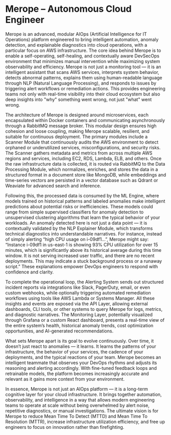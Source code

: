 # Merope – Autonomous Cloud Engineer

Merope is an advanced, modular AIOps (Artificial Intelligence for IT Operations) platform engineered to bring intelligent automation, anomaly detection, and explainable diagnostics into cloud operations, with a particular focus on AWS infrastructure. The core idea behind Merope is to enable a self-operating, self-healing, and contextually aware DevSecOps environment that minimizes manual intervention while maximizing system observability and efficiency. Merope is not just a monitoring tool — it is an intelligent assistant that scans AWS services, interprets system behavior, detects abnormal patterns, explains them using human-readable language through NLP (Natural Language Processing), and responds to issues by triggering alert workflows or remediation actions. This provides engineering teams not only with real-time visibility into their cloud ecosystem but also deep insights into "why" something went wrong, not just "what" went wrong.

The architecture of Merope is designed around microservices, each encapsulated within Docker containers and communicating asynchronously through a RabbitMQ message broker. This modular design ensures high cohesion and loose coupling, making Merope scalable, resilient, and suitable for continuous deployment. The primary modules include a Scanner Module that continuously audits the AWS environment to detect orphaned or underutilized services, misconfigurations, and security risks. The Scanner gathers metadata and metrics from across multiple AWS regions and services, including EC2, RDS, Lambda, ELB, and others. Once the raw infrastructure data is collected, it is routed via RabbitMQ to the Data Processing Module, which normalizes, enriches, and stores the data in a structured format in a document store like MongoDB, while embeddings and time-series vectors are persisted in a vector database such as Qdrant or Weaviate for advanced search and inference.

Following this, the processed data is consumed by the ML Engine, where models trained on historical patterns and labeled anomalies make intelligent predictions about potential risks or inefficiencies. These models could range from simple supervised classifiers for anomaly detection to unsupervised clustering algorithms that learn the typical behavior of your workloads. An anomaly detected here is not just a data point — it is contextually validated by the NLP Explainer Module, which transforms technical diagnostics into understandable narratives. For instance, instead of simply alerting “high CPU usage on i-09df1...”, Merope might say: “Instance i-09df1 in us-east-1 is showing 93% CPU utilization for over 15 minutes, which is significantly above its historical average during this time window. It is not serving increased user traffic, and there are no recent deployments. This may indicate a stuck background process or a runaway script.” These explanations empower DevOps engineers to respond with confidence and clarity.

To complete the operational loop, the Alerting System sends out structured incident reports via integrations like Slack, PagerDuty, email, or even custom webhooks, while optionally triggering automated remediation workflows using tools like AWS Lambda or Systems Manager. All these insights and events are exposed via the API Layer, allowing external dashboards, CLI tools, or other systems to query Merope for logs, metrics, and diagnostic narratives. The Monitoring Layer, potentially visualized through Grafana or a custom React dashboard, presents a real-time view of the entire system’s health, historical anomaly trends, cost optimization opportunities, and AI-generated recommendations.

What sets Merope apart is its goal to evolve continuously. Over time, it doesn’t just react to anomalies — it learns. It learns the patterns of your infrastructure, the behavior of your services, the cadence of your deployments, and the typical reactions of your team. Merope becomes an intelligent teammate that observes your DevOps rhythms and adjusts its reasoning and alerting accordingly. With fine-tuned feedback loops and retrainable models, the platform becomes increasingly accurate and relevant as it gains more context from your environment.

In essence, Merope is not just an AIOps platform — it is a long-term cognitive layer for your cloud infrastructure. It brings together automation, observability, and intelligence in a way that allows modern engineering teams to operate at scale without being overwhelmed by alert noise, repetitive diagnostics, or manual investigations. The ultimate vision is for Merope to reduce Mean Time To Detect (MTTD) and Mean Time To Resolution (MTTR), increase infrastructure utilization efficiency, and free up engineers to focus on innovation rather than firefighting.




